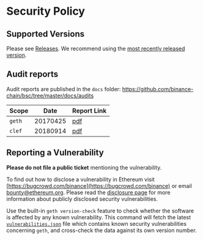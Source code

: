 # Security Policy

## Supported Versions

Please see [Releases](https://github.com/binance-chain/bsc/releases). We recommend using the [most recently released version](https://github.com/binance-chain/bsc/releases/latest).

## Audit reports

Audit reports are published in the `docs` folder: https://github.com/binance-chain/bsc/tree/master/docs/audits 

| Scope | Date | Report Link |
| ------- | ------- | ----------- |
| `geth` | 20170425 | [pdf](https://github.com/haythem-chain/hsc/blob/master/docs/audits/2017-04-25_Geth-audit_Truesec.pdf) |
| `clef` | 20180914 | [pdf](https://github.com/haythem-chain/hsc/blob/master/docs/audits/2018-09-14_Clef-audit_NCC.pdf) |

## Reporting a Vulnerability

**Please do not file a public ticket** mentioning the vulnerability.

To find out how to disclose a vulnerability in Ethereum visit [https://bugcrowd.com/binance](https://bugcrowd.com/binance) or email bounty@ethereum.org. Please read the [disclosure page](https://github.com/binance-chain/bsc/security/advisories) for more information about publicly disclosed security vulnerabilities.

Use the built-in `geth version-check` feature to check whether the software is affected by any known vulnerability. This command will fetch the latest [`vulnerabilities.json`](https://geth.ethereum.org/docs/vulnerabilities/vulnerabilities.json) file which contains known security vulnerabilities concerning `geth`, and cross-check the data against its own version number.
